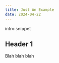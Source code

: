 ```yaml
---
title: Just An Example
date: 2024-04-22
---
```


intro snippet

<!-- more -->

## Header 1

Blah blah blah


